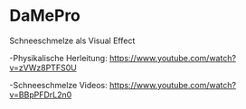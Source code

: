 # DaMePro
Schneeschmelze als Visual Effect

-Physikalische Herleitung:
https://www.youtube.com/watch?v=zVWz8PTFS0U

-Schneeschmelze Videos:
https://www.youtube.com/watch?v=BBpPFDrL2n0
